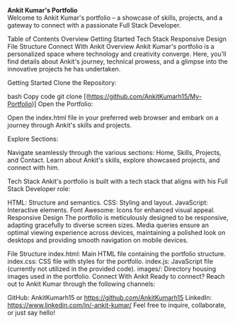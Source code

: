 
**Ankit Kumar's Portfolio** <br>
Welcome to Ankit Kumar's portfolio – a showcase of skills, projects, and a gateway to connect with a passionate Full Stack Developer.

Table of Contents
Overview
Getting Started
Tech Stack
Responsive Design
File Structure
Connect With Ankit
Overview
Ankit Kumar's portfolio is a personalized space where technology and creativity converge. Here, you'll find details about Ankit's journey, technical prowess, and a glimpse into the innovative projects he has undertaken.

Getting Started
Clone the Repository:

bash
Copy code
git clone [(https://github.com/AnkitKumarh15/My-Portfolio)]
Open the Portfolio:

Open the index.html file in your preferred web browser and embark on a journey through Ankit's skills and projects.

Explore Sections:

Navigate seamlessly through the various sections: Home, Skills, Projects, and Contact. Learn about Ankit's skills, explore showcased projects, and connect with him.

Tech Stack
Ankit's portfolio is built with a tech stack that aligns with his Full Stack Developer role:

HTML: Structure and semantics.
CSS: Styling and layout.
JavaScript: Interactive elements.
Font Awesome: Icons for enhanced visual appeal.
Responsive Design
The portfolio is meticulously designed to be responsive, adapting gracefully to diverse screen sizes. Media queries ensure an optimal viewing experience across devices, maintaining a polished look on desktops and providing smooth navigation on mobile devices.

File Structure
index.html: Main HTML file containing the portfolio structure.
index.css: CSS file with styles for the portfolio.
index.js: JavaScript file (currently not utilized in the provided code).
images/: Directory housing images used in the portfolio.
Connect With Ankit
Ready to connect? Reach out to Ankit Kumar through the following channels:

GitHub: AnkitKumarh15 or https://github.com/AnkitKumarh15
LinkedIn: https://www.linkedin.com/in/-ankit-kumar/
Feel free to inquire, collaborate, or just say hello!
